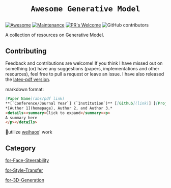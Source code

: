 # <p align=center>`Awesome Generative Model` </p>

[![Awesome](https://cdn.rawgit.com/sindresorhus/awesome/d7305f38d29fed78fa85652e3a63e154dd8e8829/media/badge.svg)](https://github.com/sindresorhus/awesome)
[![Maintenance](https://img.shields.io/badge/Maintained%3F-yes-green.svg)](https://GitHub.com/Naereen/StrapDown.js/graphs/commit-activity)
[![PR's Welcome](https://img.shields.io/badge/PRs-welcome-brightgreen.svg?style=flat)](http://makeapullrequest.com) 
![GitHub contributors](https://img.shields.io/github/contributors/yzy1996/awesome-generative-model?color=blue)

A collection of resources on Generative Model.

## Contributing

Feedback and contributions are welcome! If you think I have missed out on something (or) have any suggestions (papers, implementations and other resources), feel free to pull a request or leave an issue. I have also released the [latex-pdf version](). 

markdown format:

``` markdown
[Paper Name](abs/pdf link)  
**[`Conference/Journal Year`] (`Institution`)** [[Github](link)] [[Project](link)]
*[Author 1](homepage), Author 2, and Author 3.*  
<details><summary>Click to expand</summary><p>
A summary here
</p></details>
```

🙏utilize [weihaox](https://github.com/weihaox)' work



## Category

[for-Face-Steerability](https://github.com/yzy1996/awesome-generative-model/tree/main/for-face-steerability)

[for-Style-Transfer](https://github.com/yzy1996/awesome-generative-model/tree/main/for-style-transfer)

[for-3D-Generation](https://github.com/yzy1996/awesome-generative-model/tree/main/for-3D-generation)